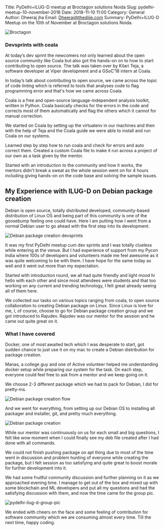 Title: PyDelhi+ILUG-D meetup at Broctagon solutions Noida
Slug:  pydelhi-meetup-10-november-2018
Date: 2018-11-10 11:00
Category: General
Author: Dheeraj jha
Email: Dheeraj@thedijje.com
Summary: PyDelhi+ILUG-D Meetup on the 10th of November at Broctagon solutions Noida.


![Broctagon]({filename}/images/10-nov-coala-group-pyDelhi-meetup-noida.jpg)


### Devsprints with coala
At today’s dev sprint the newcomers not only learned about the open source community like Coala but also got the hands-on on to how to start contributing to open source. The talk was taken over by Kilari Teja, a software developer at Viper development and a GSoC’18 intern at Coala.

In today’s talk about contributing to open source, we came across the topic of code linting which is referred to tools that analyses code to flag programming error and that's how we came across Coala.

Coala is a free and open-source language-independent analysis toolkit, written in Python. Coala basically checks for the errors in the code and corrects most of them automatically and flag the others which it cannot for manual correction.

We started on Coala by setting up the virtualenv in our machines and then with the help of Teja and the Coala guide we were able to install and run Coala on our systems.

Learned step by step how to run coala and check for errors and auto correct them.
Created a custom Coala file to make it run across a project of our own as a task given by the mentor.

Started with an introduction to the community and how it works, the mentors didn't break a sweat as the whole session went on for 4 hours including giving hands-on on the code base and solving the sample issues.


## My Experience with ILUG-D on Debian package creation

Debian is open source, totally distributed developed, community-based distribution of Linux OS and being part of this community is one of the goosebump feeling one could have. Here I am putting how I went from a normal Debian user to go ahead with the first step into its development.

![Debian package creation devsprints]({filename}/images/10-nov-2018-pydelhi-ilug-d-debian-group.jpg)

It was my first PyDelhi meetup cum dev sprints and I was totally clueless while entering at the venue. But I had experience of support from my Pycon India where 100s of developers and volunteers made me feel awesome as it was quite welcoming to be with them. I have hope for the same today as well and it went out more than my expectation.

Started with introduction round, we all had quite friendly and light mood hi hello with each other and since most attendees were students and that too working on any current and trending technology, I felt great already seeing all of them here.

We collected our tasks on various topics ranging from coala, to open source collaboration to creating Debian package on Linux. Since Linux is love for me, I, of course, choose to go for Debian package creation group and we got introduced to Rajudev. Rajudev was our mentor for the session and he came out quite great on it. 


### What I have covered

Docker, one of most awaited tech which I was desperate to start, got sudden chance to just use it on my mac to create a Debian distribution for package creation.

Manas, a college guy and one of Active volunteer helped me understanding docker setup while preparing our system for the task. On each step, everyone could feel free to ask from a mentor and we keep going on it.

We choose 2-3 different package which we had to pack for Debian, I did for pretty-ms.

![Debian package creation flow]({filename}/images/process-of-package-creation-debian.png)

And we went for everything, from setting up our Debian OS to installing all packager and installer, git, and pretty much everything.

![Debian package creation]({filename}/images/devsprints-debian-packaging-glimps.jpg)




While our mentor was continuously on us for each small and big questions, I felt like wow moment when I could finally see my deb file created after I had done with all commands.

We could not finish pushing package on apt thing due to most of the time went in discussion and problem hunting of everyone while creating the package, but I felt session as too satisfying and quite great to boost morale for further development into it.

We had some fruitful community discussion and further planning on it as we approached evening time.
I manage to get out of the box and mixed up with some blockchain and ML developers and put all my questions and had the satisfying discussion with them, and now the time came for the group pic.

![pydelhi-ilug-d-group-pic]({filename}/images/pydelhi-10-nov-2018-group-picture.jpeg)

We ended with cheers on the face and some feeling of contribution for software community which we are consuming almost every time.
Till the next time, happy coding.


